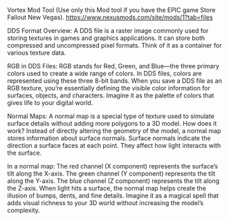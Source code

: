 Vortex Mod Tool (Use only this Mod tool if you have the EPIC game Store Fallout New Vegas).
https://www.nexusmods.com/site/mods/1?tab=files


DDS Format Overview:
A DDS file is a raster image commonly used for storing textures in games and graphics applications.
It can store both compressed and uncompressed pixel formats.
Think of it as a container for various texture data.

RGB in DDS Files:
RGB stands for Red, Green, and Blue—the three primary colors used to create a wide range of colors.
In DDS files, colors are represented using these three 8-bit bands.
When you save a DDS file as an RGB texture, you’re essentially defining the visible color information for surfaces, objects, and characters.
Imagine it as the palette of colors that gives life to your digital world.

Normal Maps:
A normal map is a special type of texture used to simulate surface details without adding more polygons to a 3D model.
How does it work? Instead of directly altering the geometry of the model, a normal map stores information about surface normals.
Surface normals indicate the direction a surface faces at each point. They affect how light interacts with the surface.

In a normal map:
The red channel (X component) represents the surface’s tilt along the X-axis.
The green channel (Y component) represents the tilt along the Y-axis.
The blue channel (Z component) represents the tilt along the Z-axis.
When light hits a surface, the normal map helps create the illusion of bumps, dents, and fine details.
Imagine it as a magical spell that adds visual richness to your 3D world without increasing the model’s complexity.
